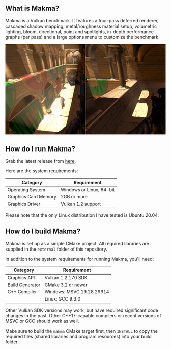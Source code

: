 ## What is Makma?

Makma is a Vulkan benchmark. It features a four-pass deferred renderer, cascaded shadow mapping, metal/roughness material setup, volumetric lighting, bloom, directional, point and spotlights, in-depth performance graphs (per pass) and a large options menu to customize the benchmark.

![Screenshot](Screenshot.png)


## How do I run Makma?

Grab the latest release from [here](https://github.com/janhsimon/makma/releases).

Here are the system requirements:

| **Category**         | **Requirement**          |
| -------------------- | ------------------------ |
| Operating System     | Windows or Linux, 64-bit |
| Graphics Card Memory | 2GB or more              |
| Graphics Driver      | Vulkan 1.2 support       |

Please note that the only Linux distribution I have tested is Ubuntu 20.04.


## How do I build Makma?

Makma is set up as a simple CMake project. All required libraries are supplied in the `external` folder of this repository.

In addition to the system requirements for running Makma, you'll need:

| **Category**         | **Requirement**           |
| -------------------- | ------------------------- |
| Graphics API         | Vulkan 1.2.170 SDK        |
| Build Generator      | CMake 3.2 or newer        |
| C++ Compiler         | Windows: MSVC 19.28.29914 |
|                      | Linux: GCC 9.3.0          |

Other Vulkan SDK versions may work, but have required significant code changes in the past. Other C++17-capable compilers or recent versions of MSVC or GCC should work as well.

Make sure to build the `makma` CMake target first, then `INSTALL` to copy the required files (shared libraries and program resources) into your build folder.
